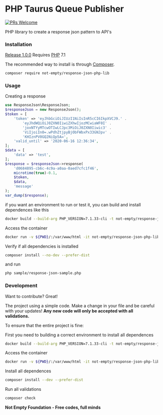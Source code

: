 # PHP Taurus Queue Publisher

[![PRs Welcome](https://img.shields.io/badge/PRs-welcome-brightgreen.svg?style=flat-square)](http://makeapullrequest.com)

PHP library to create a response json pattern to API's

### Installation

[Release 1.0.0](https://github.com/not-empty/response-json-php-lib/releases/tag/1.0.0) Requires [PHP](https://php.net) 7.1

The recommended way to install is through [Composer](https://getcomposer.org/).

```sh
composer require not-empty/response-json-php-lib
```

### Usage

Creating a response

```php
use ResponseJson\ResponseJson;
$responseJson = new ResponseJson();
$token = [
    'token' => 'eyJhbGciOiJIUzI1NiIsInR5cCI6IkpXVCJ9.' .
        'eyJhdWQiOiJ0ZXN0IiwiZXhwIjozMCwiaWF0I' .
        'joxNTYyMTcwOTIwLCJpc3MiOiJ0ZXN0Iiwic3' .
        'ViIjoiIn0=.wPdhZtjpyBjObFWbxPx33GNJpv' .
        'KHIznPV0GQ2NiQp5A=',
    'valid_until' => '2020-06-16 12:36:34',
];
$data = [
    'data' => 'test',
];
$response = $responseJson->response(
    'd0684895-cb6c-4c9a-a0aa-0aed7cfc1f46',
    microtime(true)-0.1,
    $token,
    $data,
    'message'
);
var_dump($response);
```

if you want an environment to run or test it, you can build and install dependences like this

```sh
docker build --build-arg PHP_VERSION=7.1.33-cli -t not-empty/response-json-php-lib:php71 -f contrib/Dockerfile .
```

Access the container
```sh
docker run -v ${PWD}/:/var/www/html -it not-empty/response-json-php-lib:php71 bash
```

Verify if all dependencies is installed
```sh
composer install --no-dev --prefer-dist
```

and run
```sh
php sample/response-json-sample.php
```

### Development

Want to contribute? Great!

The project using a simple code.
Make a change in your file and be careful with your updates!
**Any new code will only be accepted with all validations.**

To ensure that the entire project is fine:

First you need to building a correct environment to install all dependences

```sh
docker build --build-arg PHP_VERSION=7.1.33-cli -t not-empty/response-json-php-lib:php71 -f contrib/Dockerfile .
```

Access the container
```sh
docker run -v ${PWD}/:/var/www/html -it not-empty/response-json-php-lib:php71 bash
```

Install all dependences
```sh
composer install --dev --prefer-dist
```

Run all validations
```sh
composer check
```

**Not Empty Foundation - Free codes, full minds**
